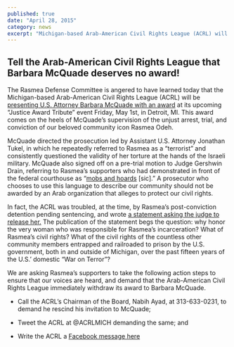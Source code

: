```yaml
---
published: true
date: "April 28, 2015"
category: news
excerpt: "Michigan-based Arab-American Civil Rights League (ACRL) will be presenting U.S. Attorney Barbara McQuade with an award at its upcoming “Justice Award Tribute” event Friday, May 1st, in Detroit, MI.  This award comes on the heels of McQuade’s supervision of the unjust arrest, trial, and conviction of our beloved community icon Rasmea Odeh. Tell ACRL this is unacceptable!"
---
```


## Tell the Arab-American Civil Rights League that Barbara McQuade deserves no award!
 
The Rasmea Defense Committee is angered to have learned today that the Michigan-based Arab-American Civil Rights League (ACRL) will be [presenting U.S. Attorney Barbara McQuade with an award](http://myemail.constantcontact.com/Arab-American-Civil-Rights-League-ACRL--Tribute-Announcement.html?soid=1112397943166&aid=dWkyWYSRrck) at its upcoming “Justice Award Tribute” event Friday, May 1st, in Detroit, MI.   This award comes on the heels of McQuade’s supervision of the unjust arrest, trial, and conviction of our beloved community icon Rasmea Odeh.  
 
McQuade directed the prosecution led by Assistant U.S. Attorney Jonathan Tukel, in which he repeatedly referred to Rasmea as a “terrorist” and consistently questioned the validity of her torture at the hands of the Israeli military. McQuade also signed off on a pre-trial motion to Judge Gershwin Drain, referring to Rasmea’s supporters who had demonstrated in front of the federal courthouse as “[mobs and hoards](http://images.politico.com/global/2014/10/05/odehanonjury.pdf) [sic].”  A prosecutor who chooses to use this language to describe our community should not be awarded by an Arab organization that alleges to protect our civil rights. 
 
In fact, the ACRL was troubled, at the time, by Rasmea’s post-conviction detention pending sentencing, and wrote [a statement asking the judge to release her.](http://www.arabamerica.com/arab-american-civil-rights-league-statement-on-rasmea-odeh-decision/)  The publication of the statement begs the question: why honor the very woman who was responsible for Rasmea’s incarceration? What of Rasmea’s civil rights? What of the civil rights of the countless other community members entrapped and railroaded to prison by the U.S. government, both in and outside of Michigan, over the past fifteen years of the U.S.’ domestic “War on Terror”?
 
We are asking Rasmea’s supporters to take the following action steps to ensure that our voices are heard, and demand that the Arab-American Civil Rights League immediately withdraw its award to Barbara McQuade.

- Call the ACRL’s Chairman of the Board, Nabih Ayad, at 313-633-0231, to demand he rescind his invitation to McQuade;
 
- Tweet the ACRL at @ACRLMICH demanding the same; and

- Write the ACRL a [Facebook message here](https://www.facebook.com/acrl.michigan)